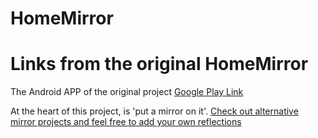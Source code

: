 # HomeMirror





Links from the original HomeMirror
===

The Android APP of the original project
[Google Play Link](https://play.google.com/store/apps/details?id=com.morristaedt.mirror)


At the heart of this project, is 'put a mirror on it'. [Check out alternative mirror projects and feel free to add your own reflections](https://github.com/HannahMitt/HomeMirror/wiki/Other-mirror-projects-with-alternate-technologies)

